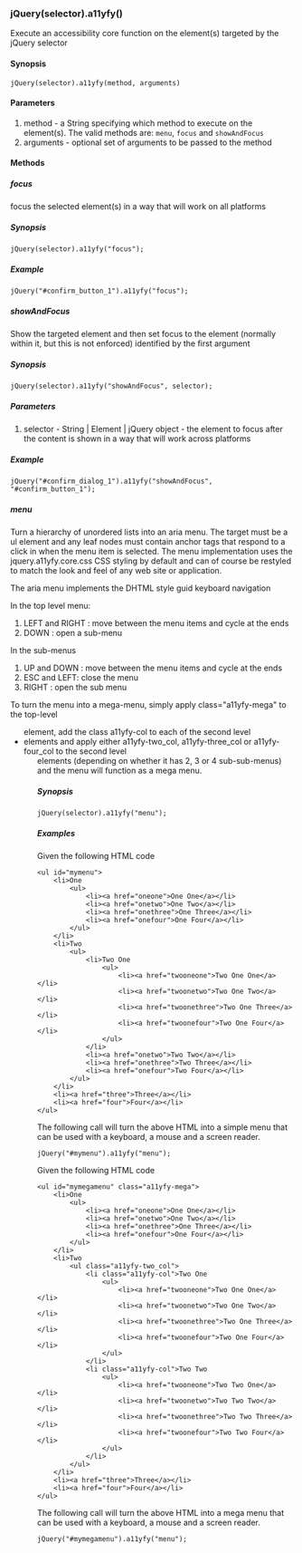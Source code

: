 ### jQuery(selector).a11yfy()

Execute an accessibility core function on the element(s) targeted by the jQuery selector

#### Synopsis

    jQuery(selector).a11yfy(method, arguments)

#### Parameters

1. method - a String specifying which method to execute on the element(s). The valid methods are: `menu`, `focus` and `showAndFocus`
2. arguments - optional set of arguments to be passed to the method

#### Methods

##### focus

focus the selected element(s) in a way that will work on all platforms

##### Synopsis

    jQuery(selector).a11yfy("focus");

##### Example

    jQuery("#confirm_button_1").a11yfy("focus");

##### showAndFocus

Show the targeted element and then set focus to the element (normally within it, but this is not enforced) identified by the first argument

##### Synopsis

    jQuery(selector).a11yfy("showAndFocus", selector);

##### Parameters

1. selector - String | Element | jQuery object - the element to focus after the content is shown in a way that will work across platforms

##### Example

    jQuery("#confirm_dialog_1").a11yfy("showAndFocus", "#confirm_button_1");

##### menu

Turn a hierarchy of unordered lists into an aria menu. The target must be a ul element and any leaf nodes must contain anchor tags that respond to a click in when the menu item is selected. The menu implementation uses the jquery.a11yfy.core.css CSS styling by default and can of course be restyled to match the look and feel of any web site or application.

The aria menu implements the DHTML style guid keyboard navigation

In the top level menu:

1. LEFT and RIGHT : move between the menu items and cycle at the ends
2. DOWN : open a sub-menu

In the sub-menus

1. UP and DOWN : move between the menu items and cycle at the ends
2. ESC and LEFT: close the menu
3. RIGHT : open the sub menu

To turn the menu into a mega-menu, simply apply class="a11yfy-mega" to the top-level <ul> element, add the class
a11yfy-col to each of the second level <li> elements and apply either a11yfy-two_col, a11yfy-three_col or a11yfy-four_col to the second level <ul> elements (depending on whether it has 2, 3 or 4 sub-sub-menus) and the menu will function as a mega menu.

##### Synopsis

    jQuery(selector).a11yfy("menu");

##### Examples

Given the following HTML code

    <ul id="mymenu">
        <li>One
            <ul>
                <li><a href="oneone">One One</a></li>
                <li><a href="onetwo">One Two</a></li>
                <li><a href="onethree">One Three</a></li>
                <li><a href="onefour">One Four</a></li>
            </ul>
        </li>
        <li>Two
            <ul>
                <li>Two One
                    <ul>
                        <li><a href="twooneone">Two One One</a></li>
                        <li><a href="twoonetwo">Two One Two</a></li>
                        <li><a href="twoonethree">Two One Three</a></li>
                        <li><a href="twoonefour">Two One Four</a></li>
                    </ul>
                </li>
                <li><a href="onetwo">Two Two</a></li>
                <li><a href="onethree">Two Three</a></li>
                <li><a href="onefour">Two Four</a></li>
            </ul>
        </li>
        <li><a href="three">Three</a></li>
        <li><a href="four">Four</a></li>
    </ul>

The following call will turn the above HTML into a simple menu that can be used with a keyboard, a mouse and a screen reader.

    jQuery("#mymenu").a11yfy("menu");

Given the following HTML code

    <ul id="mymegamenu" class="a11yfy-mega">
        <li>One
            <ul>
                <li><a href="oneone">One One</a></li>
                <li><a href="onetwo">One Two</a></li>
                <li><a href="onethree">One Three</a></li>
                <li><a href="onefour">One Four</a></li>
            </ul>
        </li>
        <li>Two
            <ul class="a11yfy-two_col">
                <li class="a11yfy-col">Two One
                    <ul>
                        <li><a href="twooneone">Two One One</a></li>
                        <li><a href="twoonetwo">Two One Two</a></li>
                        <li><a href="twoonethree">Two One Three</a></li>
                        <li><a href="twoonefour">Two One Four</a></li>
                    </ul>
                </li>
                <li class="a11yfy-col">Two Two
                    <ul>
                        <li><a href="twooneone">Two Two One</a></li>
                        <li><a href="twoonetwo">Two Two Two</a></li>
                        <li><a href="twoonethree">Two Two Three</a></li>
                        <li><a href="twoonefour">Two Two Four</a></li>
                    </ul>
                </li>
            </ul>
        </li>
        <li><a href="three">Three</a></li>
        <li><a href="four">Four</a></li>
    </ul>

The following call will turn the above HTML into a mega menu that can be used with a keyboard, a mouse and a screen reader.

    jQuery("#mymegamenu").a11yfy("menu");

